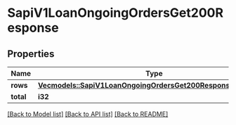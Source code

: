 # SapiV1LoanOngoingOrdersGet200Response

## Properties

Name | Type | Description | Notes
------------ | ------------- | ------------- | -------------
**rows** | [**Vec<models::SapiV1LoanOngoingOrdersGet200ResponseRowsInner>**](_sapi_v1_loan_ongoing_orders_get_200_response_rows_inner.md) |  | 
**total** | **i32** |  | 

[[Back to Model list]](../README.md#documentation-for-models) [[Back to API list]](../README.md#documentation-for-api-endpoints) [[Back to README]](../README.md)


